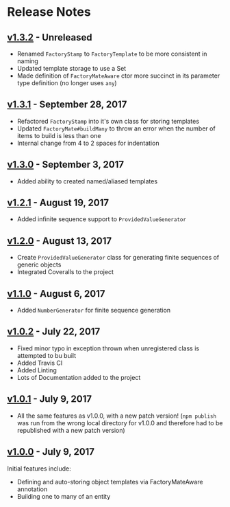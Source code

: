 # Release Notes
## [v1.3.2](https://github.com/rwaskiewicz/factory-mate/compare/v1.3.1...develop) - Unreleased
- Renamed `FactoryStamp` to `FactoryTemplate` to be more consistent in naming
- Updated template storage to use a Set
- Made definition of `FactoryMateAware` ctor more succinct in its parameter type definition (no longer uses `any`)

## [v1.3.1](https://github.com/rwaskiewicz/factory-mate/compare/v1.3.0...v1.3.1) - September 28, 2017
- Refactored `FactoryStamp` into it's own class for storing templates
- Updated `FactoryMate#buildMany` to throw an error when the number of items to build is less than one
- Internal change from 4 to 2 spaces for indentation

## [v1.3.0](https://github.com/rwaskiewicz/factory-mate/compare/v1.2.1...v1.3.0) - September 3, 2017
- Added ability to created named/aliased templates

## [v1.2.1](https://github.com/rwaskiewicz/factory-mate/compare/v1.2.0...v1.2.1) - August 19, 2017
- Added infinite sequence support to `ProvidedValueGenerator`

## [v1.2.0](https://github.com/rwaskiewicz/factory-mate/compare/v1.1.0...v1.2.0) - August 13, 2017
- Create `ProvidedValueGenerator` class for generating finite sequences of generic objects
- Integrated Coveralls to the project

## [v1.1.0](https://github.com/rwaskiewicz/factory-mate/compare/v1.0.2...v1.1.0) - August 6, 2017
- Added `NumberGenerator` for finite sequence generation

## [v1.0.2](https://github.com/rwaskiewicz/factory-mate/compare/v1.0.1...v1.0.2) - July 22, 2017
- Fixed minor typo in exception thrown when unregistered class is attempted to bu built
- Added Travis CI
- Added Linting 
- Lots of Documentation added to the project

## [v1.0.1](https://github.com/rwaskiewicz/factory-mate/compare/v1.0.0...v1.0.1) - July 9, 2017
- All the same features as v1.0.0, with a new patch version! (`npm publish` was run from the wrong local directory 
for v1.0.0 and therefore had to be republished with a new patch version)

## [v1.0.0](https://github.com/rwaskiewicz/factory-mate/commit/c9a6180ba17b90c9edfd33f8e1fb843ac44d2c33) - July 9, 2017
Initial features include:
- Defining and auto-storing object templates via FactoryMateAware annotation
- Building one to many of an entity
